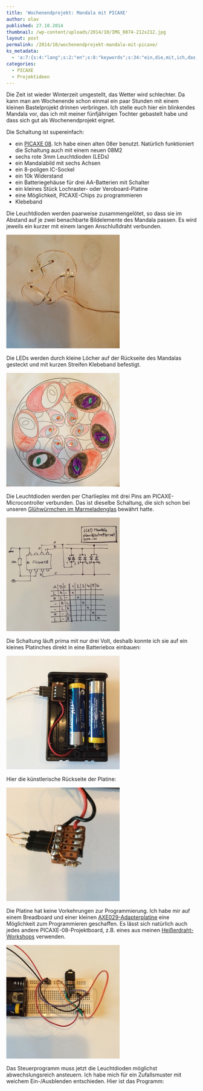 ```yaml
---
title: 'Wochenendprojekt: Mandala mit PICAXE'
author: olav
published: 27.10.2014
thumbnail: /wp-content/uploads/2014/10/IMG_0874-212x212.jpg
layout: post
permalink: /2014/10/wochenendprojekt-mandala-mit-picaxe/
ks_metadata:
  - 'a:7:{s:4:"lang";s:2:"en";s:8:"keywords";s:34:"ein,die,mit,ich,das,einem,ist,habe";s:19:"keywords_autoupdate";i:1;s:11:"description";s:159:"ein paar Stunden mit einem kleinen Bastelprojekt drinnen verbringen. Ich stelle euch hier ein blinkendes Mandala vor, das ich mit meiner fünfjährigen Tochter";s:22:"description_autoupdate";i:1;s:5:"title";s:0:"";s:6:"robots";s:12:"index,follow";}'
categories:
  - PICAXE
  - Projektideen
---
```

Die Zeit ist wieder Winterzeit umgestellt, das Wetter wird schlechter. Da kann man am Wochenende schon einmal ein paar Stunden mit einem kleinen Bastelprojekt drinnen verbringen. Ich stelle euch hier ein blinkendes Mandala vor, das ich mit meiner fünfjährigen Tochter gebastelt habe und dass sich gut als Wochenendprojekt eignet.

Die Schaltung ist supereinfach:

  * ein [PICAXE 08][1]. Ich habe einen alten 08er benutzt. Natürlich funktioniert die Schaltung auch mit einem neuen 08M2
  * sechs rote 3mm Leuchtdioden (LEDs)
  * ein Mandalabild mit sechs Achsen
  * ein 8-poligen IC-Sockel
  * ein 10k Widerstand
  * ein Batteriegehäuse für drei AA-Batterien mit Schalter
  * ein kleines Stück Lochraster- oder Veroboard-Platine
  * eine Möglichkeit, PICAXE-Chips zu programmieren
  * Klebeband

Die Leuchtdioden werden paarweise zusammengelötet, so dass sie im Abstand auf je zwei benachbarte Bildelemente des Mandala passen. Es wird jeweils ein kurzer mit einem langen Anschlußdraht verbunden.

<a href="/wp-content/uploads/2014/10/IMG_0876-e1414393322594.jpg" rel="lightbox[943]" title="Wochenendprojekt: Mandala mit PICAXE"><img class="size-medium wp-image-944 aligncenter" src="/wp-content/uploads/2014/10/IMG_0876-300x300.jpg" alt="IMG_0876" width="300" height="300" /></a>

Die LEDs werden durch kleine Löcher auf der Rückseite des Mandalas gesteckt und mit kurzen Streifen Klebeband befestigt.

<a href="/wp-content/uploads/2014/10/IMG_0874-e1414393529951.jpg" rel="lightbox[943]" title="Wochenendprojekt: Mandala mit PICAXE"><img class="size-medium wp-image-945 aligncenter" src="/wp-content/uploads/2014/10/IMG_0874-300x300.jpg" alt="IMG_0874" width="300" height="300" /></a>

Die Leuchtdioden werden per Charlieplex mit drei Pins am PICAXE-Microcontroller verbunden. Das ist dieselbe Schaltung, die sich schon bei unseren [Glühwürmchen im Marmeladenglas][2] bewährt hatte.

<a href="/wp-content/uploads/2014/10/IMG_0880-e1414394505653.jpg" rel="lightbox[943]" title="Wochenendprojekt: Mandala mit PICAXE"><img class="size-medium wp-image-946 aligncenter" src="/wp-content/uploads/2014/10/IMG_0880-300x300.jpg" alt="IMG_0880" width="300" height="300" /></a>

Die Schaltung läuft prima mit nur drei Volt, deshalb konnte ich sie auf ein kleines Platinches direkt in eine Batteriebox einbauen:

<a href="/wp-content/uploads/2014/10/IMG_0878-e1414394599194.jpg" rel="lightbox[943]" title="Wochenendprojekt: Mandala mit PICAXE"><img class="size-medium wp-image-947 aligncenter" src="/wp-content/uploads/2014/10/IMG_0878-300x300.jpg" alt="IMG_0878" width="300" height="300" /></a>

Hier die künstlerische Rückseite der Platine:

<a href="/wp-content/uploads/2014/10/IMG_0879-e1414394665901.jpg" rel="lightbox[943]" title="Wochenendprojekt: Mandala mit PICAXE"><img class="size-medium wp-image-948 aligncenter" src="/wp-content/uploads/2014/10/IMG_0879-300x300.jpg" alt="IMG_0879" width="300" height="300" /></a>

Die Platine hat keine Vorkehrungen zur Programmierung. Ich habe mir auf einem Breadboard und einer kleinen [AXE029-Adapterplatine][3] eine Möglichkeit zum Programmieren geschaffen. Es lässt sich natürlich auch jedes andere PICAXE-08-Projektboard, z.B. eines aus meinen [Heißerdraht-Workshops][4] verwenden.

<a href="/wp-content/uploads/2014/10/IMG_0877-e1414394918798.jpg" rel="lightbox[943]" title="Wochenendprojekt: Mandala mit PICAXE"><img class="size-medium wp-image-949 aligncenter" src="/wp-content/uploads/2014/10/IMG_0877-300x300.jpg" alt="IMG_0877" width="300" height="300" /></a>

Das Steuerprogramm muss jetzt die Leuchtdioden möglichst abwechslungsreich ansteuern. Ich habe mich für ein Zufallsmuster mit weichem Ein-/Ausblenden entschieden. Hier ist das Programm:

 [1]: http://www.picaxe.com/Hardware/PICAXE-Chips/PICAXE-08M2-microcontroller/
 [2]: /2011/03/gluhwurmchen-im-marmeladenglas/
 [3]: http://www.picaxe.com/Hardware/Cables/Breadboard-Cable-Adapter/
 [4]: /2014/10/2-workshop-tag-zum-heissen-draht/
